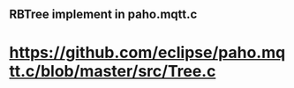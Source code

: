 ## RBTree implement in paho.mqtt.c

# https://github.com/eclipse/paho.mqtt.c/blob/master/src/Tree.c

